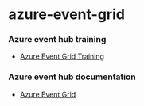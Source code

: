 # azure-event-grid

### Azure event hub training
- [Azure Event Grid Training](https://learn.microsoft.com/en-us/training/modules/azure-event-grid/?source=recommendations)

### Azure event hub documentation
- [Azure Event Grid](https://learn.microsoft.com/en-us/azure/event-grid/)

